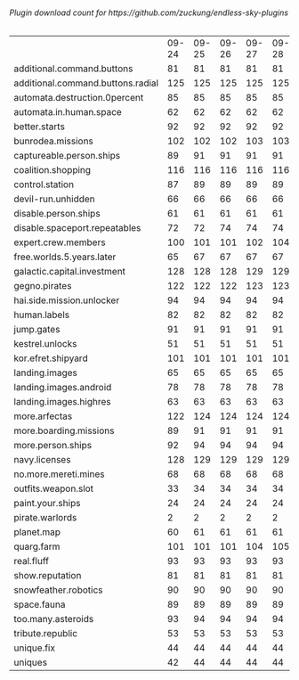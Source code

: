<h6>Plugin download count for https://github.com/zuckung/endless-sky-plugins<br>
<br>
<table>
	<tr>
		<td></td>
		<td>09-24</td>
		<td>09-25</td>
		<td>09-26</td>
		<td>09-27</td>
		<td>09-28</td>
		<td>09-29</td>
		<td>09-30</td>
		<td>today +</td>
	</tr>
	<tr>
		<td>additional.command.buttons</td>
		<td>81</td>
		<td>81</td>
		<td>81</td>
		<td>81</td>
		<td>81</td>
		<td>82</td>
		<td>82</td>
		<td></td>
	</tr>
	<tr>
		<td>additional.command.buttons.radial</td>
		<td>125</td>
		<td>125</td>
		<td>125</td>
		<td>125</td>
		<td>125</td>
		<td>126</td>
		<td>126</td>
		<td></td>
	</tr>
	<tr>
		<td>automata.destruction.0percent</td>
		<td>85</td>
		<td>85</td>
		<td>85</td>
		<td>85</td>
		<td>85</td>
		<td>86</td>
		<td>86</td>
		<td></td>
	</tr>
	<tr>
		<td>automata.in.human.space</td>
		<td>62</td>
		<td>62</td>
		<td>62</td>
		<td>62</td>
		<td>62</td>
		<td>65</td>
		<td>65</td>
		<td></td>
	</tr>
	<tr>
		<td>better.starts</td>
		<td>92</td>
		<td>92</td>
		<td>92</td>
		<td>92</td>
		<td>92</td>
		<td>94</td>
		<td>94</td>
		<td></td>
	</tr>
	<tr>
		<td>bunrodea.missions</td>
		<td>102</td>
		<td>102</td>
		<td>102</td>
		<td>103</td>
		<td>103</td>
		<td>106</td>
		<td>106</td>
		<td></td>
	</tr>
	<tr>
		<td>captureable.person.ships</td>
		<td>89</td>
		<td>91</td>
		<td>91</td>
		<td>91</td>
		<td>91</td>
		<td>92</td>
		<td>92</td>
		<td></td>
	</tr>
	<tr>
		<td>coalition.shopping</td>
		<td>116</td>
		<td>116</td>
		<td>116</td>
		<td>116</td>
		<td>116</td>
		<td>119</td>
		<td>119</td>
		<td></td>
	</tr>
	<tr>
		<td>control.station</td>
		<td>87</td>
		<td>89</td>
		<td>89</td>
		<td>89</td>
		<td>89</td>
		<td>90</td>
		<td>90</td>
		<td></td>
	</tr>
	<tr>
		<td>devil-run.unhidden</td>
		<td>66</td>
		<td>66</td>
		<td>66</td>
		<td>66</td>
		<td>66</td>
		<td>66</td>
		<td>66</td>
		<td></td>
	</tr>
	<tr>
		<td>disable.person.ships</td>
		<td>61</td>
		<td>61</td>
		<td>61</td>
		<td>61</td>
		<td>61</td>
		<td>62</td>
		<td>62</td>
		<td></td>
	</tr>
	<tr>
		<td>disable.spaceport.repeatables</td>
		<td>72</td>
		<td>72</td>
		<td>74</td>
		<td>74</td>
		<td>74</td>
		<td>75</td>
		<td>75</td>
		<td></td>
	</tr>
	<tr>
		<td>expert.crew.members</td>
		<td>100</td>
		<td>101</td>
		<td>101</td>
		<td>102</td>
		<td>104</td>
		<td>109</td>
		<td>109</td>
		<td></td>
	</tr>
	<tr>
		<td>free.worlds.5.years.later</td>
		<td>65</td>
		<td>67</td>
		<td>67</td>
		<td>67</td>
		<td>67</td>
		<td>68</td>
		<td>68</td>
		<td></td>
	</tr>
	<tr>
		<td>galactic.capital.investment</td>
		<td>128</td>
		<td>128</td>
		<td>128</td>
		<td>129</td>
		<td>129</td>
		<td>130</td>
		<td>130</td>
		<td></td>
	</tr>
	<tr>
		<td>gegno.pirates</td>
		<td>122</td>
		<td>122</td>
		<td>122</td>
		<td>123</td>
		<td>123</td>
		<td>128</td>
		<td>128</td>
		<td></td>
	</tr>
	<tr>
		<td>hai.side.mission.unlocker</td>
		<td>94</td>
		<td>94</td>
		<td>94</td>
		<td>94</td>
		<td>94</td>
		<td>95</td>
		<td>95</td>
		<td></td>
	</tr>
	<tr>
		<td>human.labels</td>
		<td>82</td>
		<td>82</td>
		<td>82</td>
		<td>82</td>
		<td>82</td>
		<td>83</td>
		<td>83</td>
		<td></td>
	</tr>
	<tr>
		<td>jump.gates</td>
		<td>91</td>
		<td>91</td>
		<td>91</td>
		<td>91</td>
		<td>91</td>
		<td>96</td>
		<td>96</td>
		<td></td>
	</tr>
	<tr>
		<td>kestrel.unlocks</td>
		<td>51</td>
		<td>51</td>
		<td>51</td>
		<td>51</td>
		<td>51</td>
		<td>53</td>
		<td>53</td>
		<td></td>
	</tr>
	<tr>
		<td>kor.efret.shipyard</td>
		<td>101</td>
		<td>101</td>
		<td>101</td>
		<td>101</td>
		<td>101</td>
		<td>106</td>
		<td>106</td>
		<td></td>
	</tr>
	<tr>
		<td>landing.images</td>
		<td>65</td>
		<td>65</td>
		<td>65</td>
		<td>65</td>
		<td>65</td>
		<td>66</td>
		<td>66</td>
		<td></td>
	</tr>
	<tr>
		<td>landing.images.android</td>
		<td>78</td>
		<td>78</td>
		<td>78</td>
		<td>78</td>
		<td>78</td>
		<td>79</td>
		<td>79</td>
		<td></td>
	</tr>
	<tr>
		<td>landing.images.highres</td>
		<td>63</td>
		<td>63</td>
		<td>63</td>
		<td>63</td>
		<td>63</td>
		<td>64</td>
		<td>64</td>
		<td></td>
	</tr>
	<tr>
		<td>more.arfectas</td>
		<td>122</td>
		<td>124</td>
		<td>124</td>
		<td>124</td>
		<td>124</td>
		<td>125</td>
		<td>125</td>
		<td></td>
	</tr>
	<tr>
		<td>more.boarding.missions</td>
		<td>89</td>
		<td>91</td>
		<td>91</td>
		<td>91</td>
		<td>91</td>
		<td>94</td>
		<td>96</td>
		<td>+ 2</td>
	</tr>
	<tr>
		<td>more.person.ships</td>
		<td>92</td>
		<td>94</td>
		<td>94</td>
		<td>94</td>
		<td>94</td>
		<td>95</td>
		<td>95</td>
		<td></td>
	</tr>
	<tr>
		<td>navy.licenses</td>
		<td>128</td>
		<td>129</td>
		<td>129</td>
		<td>129</td>
		<td>129</td>
		<td>133</td>
		<td>133</td>
		<td></td>
	</tr>
	<tr>
		<td>no.more.mereti.mines</td>
		<td>68</td>
		<td>68</td>
		<td>68</td>
		<td>68</td>
		<td>68</td>
		<td>71</td>
		<td>71</td>
		<td></td>
	</tr>
	<tr>
		<td>outfits.weapon.slot</td>
		<td>33</td>
		<td>34</td>
		<td>34</td>
		<td>34</td>
		<td>34</td>
		<td>37</td>
		<td>37</td>
		<td></td>
	</tr>
	<tr>
		<td>paint.your.ships</td>
		<td>24</td>
		<td>24</td>
		<td>24</td>
		<td>24</td>
		<td>24</td>
		<td>27</td>
		<td>29</td>
		<td>+ 2</td>
	</tr>
	<tr>
		<td>pirate.warlords</td>
		<td>2</td>
		<td>2</td>
		<td>2</td>
		<td>2</td>
		<td>2</td>
		<td>2</td>
		<td>2</td>
		<td></td>
	</tr>
	<tr>
		<td>planet.map</td>
		<td>60</td>
		<td>61</td>
		<td>61</td>
		<td>61</td>
		<td>61</td>
		<td>62</td>
		<td>62</td>
		<td></td>
	</tr>
	<tr>
		<td>quarg.farm</td>
		<td>101</td>
		<td>101</td>
		<td>101</td>
		<td>104</td>
		<td>105</td>
		<td>108</td>
		<td>108</td>
		<td></td>
	</tr>
	<tr>
		<td>real.fluff</td>
		<td>93</td>
		<td>93</td>
		<td>93</td>
		<td>93</td>
		<td>93</td>
		<td>93</td>
		<td>93</td>
		<td></td>
	</tr>
	<tr>
		<td>show.reputation</td>
		<td>81</td>
		<td>81</td>
		<td>81</td>
		<td>81</td>
		<td>81</td>
		<td>84</td>
		<td>86</td>
		<td>+ 2</td>
	</tr>
	<tr>
		<td>snowfeather.robotics</td>
		<td>90</td>
		<td>90</td>
		<td>90</td>
		<td>90</td>
		<td>90</td>
		<td>93</td>
		<td>93</td>
		<td></td>
	</tr>
	<tr>
		<td>space.fauna</td>
		<td>89</td>
		<td>89</td>
		<td>89</td>
		<td>89</td>
		<td>89</td>
		<td>92</td>
		<td>92</td>
		<td></td>
	</tr>
	<tr>
		<td>too.many.asteroids</td>
		<td>93</td>
		<td>94</td>
		<td>94</td>
		<td>94</td>
		<td>94</td>
		<td>97</td>
		<td>97</td>
		<td></td>
	</tr>
	<tr>
		<td>tribute.republic</td>
		<td>53</td>
		<td>53</td>
		<td>53</td>
		<td>53</td>
		<td>53</td>
		<td>54</td>
		<td>54</td>
		<td></td>
	</tr>
	<tr>
		<td>unique.fix</td>
		<td>44</td>
		<td>44</td>
		<td>44</td>
		<td>44</td>
		<td>44</td>
		<td>44</td>
		<td>44</td>
		<td></td>
	</tr>
	<tr>
		<td>uniques</td>
		<td>42</td>
		<td>44</td>
		<td>44</td>
		<td>44</td>
		<td>44</td>
		<td>45</td>
		<td>45</td>
		<td></td>
	</tr>
</table>
</h6>
